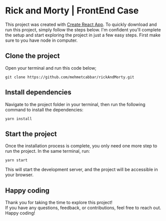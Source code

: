 # Rick and Morty | FrontEnd Case

This project was created with [Create React App](https://github.com/facebook/create-react-app). To quickly download and run this project, simply follow the steps below. I'm confident you'll complete the setup and start exploring the project in just a few easy steps. First make sure to you have node in computer.

## Clone the project

Open your terminal and run this code below;

```
git clone https://github.com/mehmetcabbar/rickAndMorty.git
```

## Install dependencies

Navigate to the project folder in your terminal, then run the following command to install the dependencies:

```
yarn install
```

## Start the project

Once the installation process is complete, you only need one more step to run the project. In the same terminal, run:

```
yarn start
```

This will start the development server, and the project will be accessible in your browser.

## Happy coding

Thank you for taking the time to explore this project! \
If you have any questions, feedback, or contributions, feel free to reach out. \
Happy coding!
